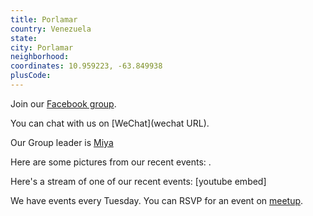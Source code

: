 ```yaml
---
title: Porlamar
country: Venezuela
state: 
city: Porlamar
neighborhood: 
coordinates: 10.959223, -63.849938
plusCode:
---
```

Join our [Facebook group](https://www.facebook.com/groups/free.code.camp.porlamar).

You can chat with us on [WeChat](wechat URL).

Our Group leader is [Miya](freecodecamp.org/miya)

Here are some pictures from our recent events:
![]().

Here's a stream of one of our recent events:
[youtube embed]

We have events every Tuesday. You can RSVP for an event on [meetup](meetupurl).
